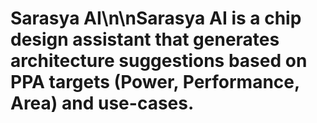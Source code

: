 # Sarasya AI\n\nSarasya AI is a chip design assistant that generates architecture suggestions based on PPA targets (Power, Performance, Area) and use-cases.
